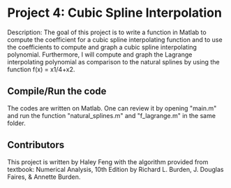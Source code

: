 # Project 4: Cubic Spline Interpolation

Description: The goal of this project is to write a function in Matlab to compute the coefficient for a cubic spline interpolating function and to use the coefficients to compute and graph a cubic spline interpolating polynomial. Furthermore, I will compute and graph the Lagrange interpolating polynomial as comparison to the natural splines by using the function f(x) = x1/4+x2.

## Compile/Run the code

The codes are written on Matlab. One can review it by opening "main.m" and run the function "natural_splines.m" and "f_lagrange.m" in the same folder. 

## Contributors
This project is written by Haley Feng with the algorithm provided from textbook: Numerical Analysis, 10th Edition by Richard L. Burden, J. Douglas Faires, & Annette Burden.



